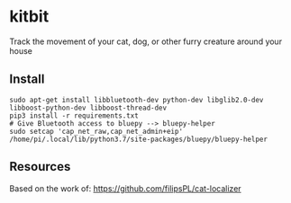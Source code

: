 # kitbit
Track the movement of your cat, dog, or other furry creature around your house


## Install
```commandline
sudo apt-get install libbluetooth-dev python-dev libglib2.0-dev libboost-python-dev libboost-thread-dev
pip3 install -r requirements.txt
# Give Bluetooth access to bluepy --> bluepy-helper 
sudo setcap 'cap_net_raw,cap_net_admin+eip' /home/pi/.local/lib/python3.7/site-packages/bluepy/bluepy-helper
```

## Resources
Based on the work of: https://github.com/filipsPL/cat-localizer